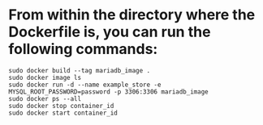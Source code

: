 # From within the directory where the Dockerfile is, you can run the following commands:

```shell
sudo docker build --tag mariadb_image .
sudo docker image ls
sudo docker run -d --name example_store -e MYSQL_ROOT_PASSWORD=password -p 3306:3306 mariadb_image
sudo docker ps --all
sudo docker stop container_id
sudo docker start container_id
```
